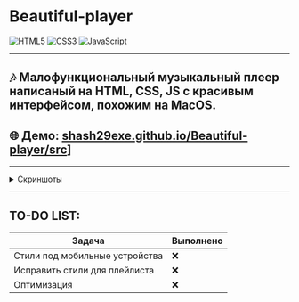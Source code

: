 # Beautiful-player

![HTML5](https://img.shields.io/badge/html5-%23E34F26.svg?style=for-the-badge&logo=html5&logoColor=white)
![CSS3](https://img.shields.io/badge/css3-%231572B6.svg?style=for-the-badge&logo=css3&logoColor=white)
![JavaScript](https://img.shields.io/badge/javascript-%23323330.svg?style=for-the-badge&logo=javascript&logoColor=%23F7DF1E)

---

## 🎶 Малофункциональный музыкальный плеер написаный на HTML, CSS, JS с красивым интерфейсом, похожим на MacOS.

## 🌐 Демо: [shash29exe.github.io/Beautiful-player/src](https://shash29exe.github.io/Beautiful-player/src/)]

---

<details><summary>Скриншоты</summary>

## Светлая тема
![LightTheme](assets/light.jpg "Light Theme")

## Тёмная тема
![DarkTheme](assets/dark.jpg "Dark Theme")

</details>

---

## TO-DO LIST:
| Задача                          | Выполнено   |
|---------------------------------|--------------|
| Стили под мобильные устройства  |❌           |
| Исправить стили для плейлиста   |❌           |
| Оптимизация                     |❌           |

